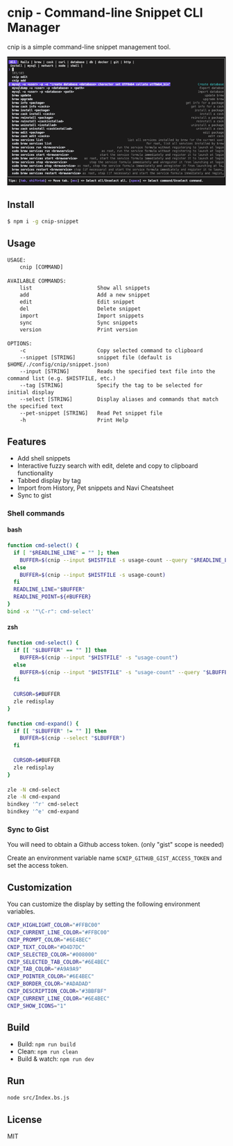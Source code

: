 # cnip - Command-line Snippet CLI Manager

cnip is a simple command-line snippet management tool.

![image](./images/cnip.png)

## Install

```bash
$ npm i -g cnip-snippet
```

## Usage

```
USAGE:
    cnip [COMMAND]

AVAILABLE COMMANDS:
    list                     Show all snippets
    add                      Add a new snippet
    edit                     Edit snippet
    del                      Delete snippet
    import                   Import snippets
    sync                     Sync snippets
    version                  Print version

OPTIONS:
    -c                       Copy selected command to clipboard
    --snippet [STRING]       snippet file (default is $HOME/./config/cnip/snippet.json)
    --input [STRING]         Reads the specified text file into the command list (e.g. $HISTFILE, etc.)
    --tag [STRING]           Specify the tag to be selected for initial display
    --select [STRING]        Display aliases and commands that match the specified text
    --pet-snippet [STRING]   Read Pet snippet file
    -h                       Print Help
```

## Features

- Add shell snippets
- Interactive fuzzy search with edit, delete and copy to clipboard functionality
- Tabbed display by tag
- Import from History, Pet snippets and Navi Cheatsheet
- Sync to gist

### Shell commands

#### bash

```bash
function cmd-select() {
  if [ "$READLINE_LINE" = "" ]; then
    BUFFER=$(cnip --input $HISTFILE -s usage-count --query "$READLINE_LINE")
  else
    BUFFER=$(cnip --input $HISTFILE -s usage-count)
  fi
  READLINE_LINE="$BUFFER"
  READLINE_POINT=${#BUFFER}
}
bind -x '"\C-r": cmd-select'
```

#### zsh

```bash
function cmd-select() {
  if [[ "$LBUFFER" == "" ]] then
    BUFFER=$(cnip --input "$HISTFILE" -s "usage-count")
  else
    BUFFER=$(cnip --input "$HISTFILE" -s "usage-count" --query "$LBUFFER")
  fi

  CURSOR=$#BUFFER
  zle redisplay
}

function cmd-expand() {
  if [[ "$LBUFFER" != "" ]] then
    BUFFER=$(cnip --select "$LBUFFER")
  fi

  CURSOR=$#BUFFER
  zle redisplay
}

zle -N cmd-select
zle -N cmd-expand
bindkey '^r' cmd-select
bindkey '^e' cmd-expand
```

### Sync to Gist

You will need to obtain a Github access token.
(only "gist" scope is needed)

Create an environment variable name `$CNIP_GITHUB_GIST_ACCESS_TOKEN` and set the access token.

## Customization

You can customize the display by setting the following environment variables.

```bash
CNIP_HIGHLIGHT_COLOR="#FFBC00"
CNIP_CURRENT_LINE_COLOR="#FFBC00"
CNIP_PROMPT_COLOR="#6E4BEC"
CNIP_TEXT_COLOR="#D4D7DC"
CNIP_SELECTED_COLOR="#008000"
CNIP_SELECTED_TAB_COLOR="#6E4BEC"
CNIP_TAB_COLOR="#A9A9A9"
CNIP_POINTER_COLOR="#6E4BEC"
CNIP_BORDER_COLOR="#ADADAD"
CNIP_DESCRIPTION_COLOR="#3BBFBF"
CNIP_CURRENT_LINE_COLOR="#6E4BEC"
CNIP_SHOW_ICONS="1"
```

## Build

- Build: `npm run build`
- Clean: `npm run clean`
- Build & watch: `npm run dev`

## Run

```sh
node src/Index.bs.js
```

## License

MIT
